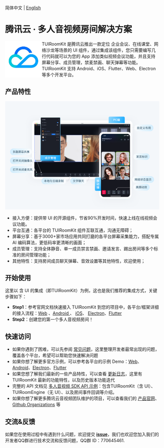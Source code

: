 简体中文 | [English](README.md)
# 腾讯云 · 多人音视频房间解决方案

<img src="Preview/logo.png" align="left" width=120 height=120>  TUIRoomKit 是腾讯云推出一款定位 企业会议、在线课堂、网络沙龙等场景的 UI 组件，通过集成该组件，您只需要编写几行代码就可以为您的 App 添加类似视频会议功能，并且支持屏幕分享、成员管理，禁麦禁画、聊天弹幕等功能。TUIRoomKit 支持 Android、iOS、Flutter、Web、Electron 等多个开发平台。

## 产品特性

<p align="center">
  <img src="Preview/room-uikit-zh.png"/>
</p>

- 接入方便：提供带 UI 的开源组件，节省90%开发时间，快速上线在线视频会议功能。
- 平台互通：各平台的 TUIRoomKit 组件互联互通，沟通无障碍；
- 屏幕分享：基于3000+家市场应用共同打磨的各平台屏幕采集能力，搭配专属AI 编码算法，更低码率更清晰的画面；
- 成员管理：支持全体静音、单一成员禁言禁画、邀请发言、踢出房间等多个标准的房间管理功能；
- 其他特性：支持房间成员聊天弹幕、音效设置等其他特性，欢迎使用；

## 开始使用

这里以 含 UI 的集成（即TUIRoomKit）为例，这也是我们推荐的集成方式，关键步骤如下：
- **Step1**：参考官网文档快速接入 TUIRoomKit 到您的项目中，各平台/框架详细的接入流程：[Web](https://cloud.tencent.com/document/product/647/81962) 、[Android ](https://cloud.tencent.com/document/product/647/81961)、 [iOS](https://cloud.tencent.com/document/product/647/84237)、 [Electron](https://cloud.tencent.com/document/product/647/84238)、[Flutter](https://cloud.tencent.com/document/product/647/94561)
- **Step2**：创建您的第一个多人音视频房间！



## 快速访问

- 如果你遇到了困难，可以先参阅 [常见问题](https://cloud.tencent.com/document/product/647/84271)，这里整理开发者最常出现的问题，覆盖各个平台，希望可以帮助您快速解决问题
- 如果你想了解更多官方示例，可以参考各平台的示例 Demo：[Web](Web/)、[Android](Android/)、[Electron](Electron/)、[Flutter](Flutter/)
- 如果您想了解我们最新的一些产品特性，可以查看 [更新日志](https://cloud.tencent.com/document/product/647/81974)，这里有 TUIRoomKit 最新的功能特性，以及历史版本功能迭代
- 完整的 API 文档见 [多人音视频 SDK API 示例](https://cloud.tencent.com/document/product/647/84244)：包含TUIRoomKit（含 UI）、TUIRoomEngine（无 UI）、以及房间事件回调等介绍。
- 如果你想了解更多腾讯云音视频团队维护的项目，可以查看我们的 [产品官网](https://cloud.tencent.com/product/rtcube)、[Github Organizations](https://github.com/LiteAVSDK) 等



## 交流&反馈

如果您在使用过程中有遇到什么问题，欢迎提交 [**issue**](https://github.com/Tencent-RTC/TUIRoomKit/issues)，我们也欢迎您加入我们的开发者QQ群进行技术交流和反馈问题，QQ群 ID：770645461.
